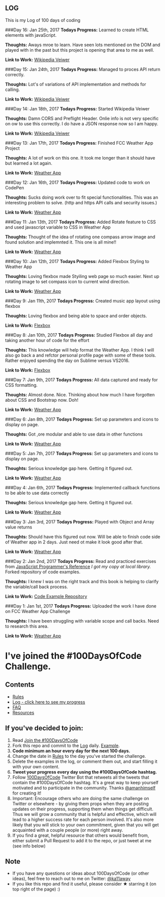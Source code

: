 ## LOG
This is my Log of 100 days of coding

###Day 16: Jan 25th, 2017
**Todays Progress:** Learned to create HTML elements with javaScript.

**Thoughts:** Aways mroe to learn. Have seen lots mentioned on the DOM and played with in the past but this project is opening that area to me as well.

**Link to Work:** [Wikipedia Veiwer](https://github.com/WCoaster77/Wikipedia-Viewer)

###Day 15: Jan 24th, 2017
**Todays Progress:** Managed to proces API return correctly.

**Thoughts:** Lot's of variations of API implementation and methods for calling.

**Link to Work:** [Wikipedia Veiwer](https://github.com/WCoaster77/Wikipedia-Viewer)

###Day 14: Jan 18th, 2017
**Todays Progress:** Started Wikipedia Veiwer

**Thoughts:** Damn CORS and Preflight Header. Onlie info is not very specific on ow to use this correctly. I do have a JSON response now so I am happy.

**Link to Work:** [Wikipedia Veiwer](https://github.com/WCoaster77/Wikipedia-Viewer)

###Day 13: Jan 17th, 2017
**Todays Progress:** Finished FCC Weather App Project

**Thoughts:** A lot of work on this one. It took me longer than it should have but learned a lot again.

**Link to Work:** [Weather App](http://codepen.io/WCoaster/full/mREBeB/)

###Day 12: Jan 16th, 2017
**Todays Progress:** Updated code to work on CodePen

**Thoughts:** Sucks doing work over to fit special functionalities. This was an interesting problem to solve. (http and https API calls and security issues.)

**Link to Work:** [Weather App](https://github.com/WCoaster77/Local-Weather-App)

###Day 11: Jan 13th, 2017
**Todays Progress:** Added Rotate feature to CSS and used javascript variable to CSS in Weather App

**Thoughts:** Thought of the idea of rotating one compass arrow image and found solution and implemnted it. This one is all mine!!

**Link to Work:** [Weather App](https://github.com/WCoaster77/Local-Weather-App)

###Day 10: Jan 12th, 2017
**Todays Progress:** Added Flexbox Styling to Weather App

**Thoughts:** Loving flexbox made Styiling web page so much easier. Next up rotating image to set compass icon to current wind direction.

**Link to Work:** [Weather App](https://github.com/WCoaster77/Local-Weather-App)

###Day 9: Jan 11th, 2017
**Todays Progress:** Created music app layout using flexbox

**Thoughts:** Loving flexbox and being able to space and order objects.

**Link to Work:** [Flexbox](https://github.com/WCoaster77/flexbox)

###Day 8: Jan 10th, 2017
**Todays Progress:** Studied Flexbox all day and taking another hour of code for the effort

**Thoughts:** This knowledge will help format the Weather App. I think I will also go back a and refctor personal profile page with some of these tools. Rather enjoyed spending the day on Sublime versus VS2016.

**Link to Work:** [Flexbox](https://github.com/WCoaster77/flexbox)

###Day 7: Jan 9th, 2017
**Todays Progress:** All data captured and ready for CSS formatting.

**Thoughts:** Almost done. Nice. Thinking about how much I have forgotten about CSS and Bootstrap now. Doh!

**Link to Work:** [Weather App](https://github.com/WCoaster77/Local-Weather-App)

###Day 6: Jan 8th, 2017
**Todays Progress:** Set up parameters and icons to display on page.

**Thoughts:** Got ,ore modular and able to use data in other functions

**Link to Work:** [Weather App](https://github.com/WCoaster77/Local-Weather-App)

###Day 5: Jan 7th, 2017
**Todays Progress:** Set up parameters and icons to display on page.

**Thoughts:** Serious knowledge gap here. Getting it figured out.

**Link to Work:** [Weather App](https://github.com/WCoaster77/Local-Weather-App)

###Day 4: Jan 6th, 2017
**Todays Progress:** Implemented callback functions to be able to use data correctly

**Thoughts:** Serious knowledge gap here. Getting it figured out.

**Link to Work:** [Weather App](https://github.com/WCoaster77/Local-Weather-App)

###Day 3: Jan 3rd, 2017
**Todays Progress:** Played with Object and Array value returns

**Thoughts:** Should have this figured out now. Will be able to finish code side of Weather app in 2 days. Just need ot make it look good after that.

**Link to Work:** [Weather App](https://github.com/WCoaster77/Local-Weather-App)

###Day 2: Jan 2nd, 2017
**Todays Progress:** Read and practiced exercises from [JavaScript Programmer's Reference](http://www.apress.com/us/book/9781430246299) *I got my copy at local library.* Forked repository of code examples.

**Thoughts:** I knew I was on the right track and this book is helping to clarify the variable/call back process.

**Link to Work:** [Code Example Repository](https://github.com/WCoaster77/javascript-programmer-reference)

###Day 1: Jan 1st, 2017
**Todays Progress:** Uploaded the work I have done on FCC Weather App Challenge

**Thoughts:** I have been struggling with variable scope and call backs. Need to research this area.

**Link to Work:** [Weather App](https://github.com/WCoaster77/Local-Weather-App)


# I've joined the #100DaysOfCode Challenge.

## Contents
* [Rules](rules.md)
* [Log - click here to see my progress](log.md)
* [FAQ](FAQ.md)
* [Resources](resources.md)

## If you've decided to join:
1. Read [Join the #100DaysOfCode](https://medium.freecodecamp.com/join-the-100daysofcode-556ddb4579e4)
2. Fork this repo and commit to the [Log](log.md) daily. [Example](https://github.com/Kallaway/100-days-kallaway-log).
3. **Code minimum an hour every day for the next 100 days.**
4. Change the date in [Rules](rules.md) to the day you've started the challenge.
5. Delete the examples in the log, or comment them out, and start filling it with your own content.
6. **Tweet your progress every day using the #100DaysOfCode hashtag.**
7. Follow [100DaysOfCode](https://twitter.com/_100DaysOfCode) Twitter Bot that retweets all the tweets that contain the #100DaysOfCode hashtag. It's a great way to keep yourself motivated and to participate in the community. Thanks [@amanhimself](https://twitter.com/amanhimself) for creating it!
8. Important: Encourage others who are doing the same challenge on Twitter or elsewhere - by giving them props when they are posting updates on their progress, supporting them when things get difficult. Thus we will grow a community that is helpful and effective, which will lead to a higher success rate for each person involved. It's also more likely that you will stick to your own commitment, given that you will get acquainted with a couple people (or more) right away.
9. If you find a great, helpful resource that others would benefit from, either submit a Pull Request to add it to the repo, or just tweet at me (see info below)

## Note
* If you have any questions or ideas about 100DaysOfCode (or other ideas), feel free to reach out to me on Twitter: [@ka11away](https://twitter.com/ka11away)
* If you like this repo and find it useful, please consider &#9733; starring it (on top right of the page) :)
